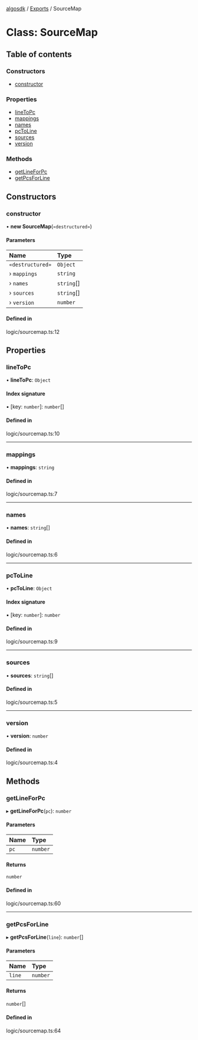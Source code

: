 [algosdk](../README.md) / [Exports](../modules.md) / SourceMap

# Class: SourceMap

## Table of contents

### Constructors

- [constructor](SourceMap.md#constructor)

### Properties

- [lineToPc](SourceMap.md#linetopc)
- [mappings](SourceMap.md#mappings)
- [names](SourceMap.md#names)
- [pcToLine](SourceMap.md#pctoline)
- [sources](SourceMap.md#sources)
- [version](SourceMap.md#version)

### Methods

- [getLineForPc](SourceMap.md#getlineforpc)
- [getPcsForLine](SourceMap.md#getpcsforline)

## Constructors

### constructor

• **new SourceMap**(`«destructured»`)

#### Parameters

| Name | Type |
| :------ | :------ |
| `«destructured»` | `Object` |
| › `mappings` | `string` |
| › `names` | `string`[] |
| › `sources` | `string`[] |
| › `version` | `number` |

#### Defined in

logic/sourcemap.ts:12

## Properties

### lineToPc

• **lineToPc**: `Object`

#### Index signature

▪ [key: `number`]: `number`[]

#### Defined in

logic/sourcemap.ts:10

___

### mappings

• **mappings**: `string`

#### Defined in

logic/sourcemap.ts:7

___

### names

• **names**: `string`[]

#### Defined in

logic/sourcemap.ts:6

___

### pcToLine

• **pcToLine**: `Object`

#### Index signature

▪ [key: `number`]: `number`

#### Defined in

logic/sourcemap.ts:9

___

### sources

• **sources**: `string`[]

#### Defined in

logic/sourcemap.ts:5

___

### version

• **version**: `number`

#### Defined in

logic/sourcemap.ts:4

## Methods

### getLineForPc

▸ **getLineForPc**(`pc`): `number`

#### Parameters

| Name | Type |
| :------ | :------ |
| `pc` | `number` |

#### Returns

`number`

#### Defined in

logic/sourcemap.ts:60

___

### getPcsForLine

▸ **getPcsForLine**(`line`): `number`[]

#### Parameters

| Name | Type |
| :------ | :------ |
| `line` | `number` |

#### Returns

`number`[]

#### Defined in

logic/sourcemap.ts:64
